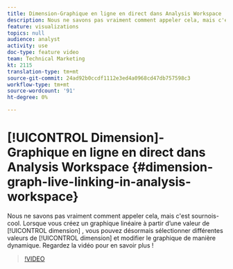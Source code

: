 ```yaml
---
title: Dimension-Graphique en ligne en direct dans Analysis Workspace
description: Nous ne savons pas vraiment comment appeler cela, mais c'est sournois-cool. Lorsque vous créez un graphique linéaire à partir d’une valeur de dimension, vous pouvez désormais sélectionner différentes valeurs de dimension et modifier le graphique de manière dynamique. Regardez la vidéo pour en savoir plus !
feature: visualizations
topics: null
audience: analyst
activity: use
doc-type: feature video
team: Technical Marketing
kt: 2115
translation-type: tm+mt
source-git-commit: 24ad92b0ccdf1112e3ed4a0968cd47db757598c3
workflow-type: tm+mt
source-wordcount: '91'
ht-degree: 0%

---
```



# [!UICONTROL Dimension]-Graphique en ligne en direct dans Analysis Workspace {#dimension-graph-live-linking-in-analysis-workspace}

Nous ne savons pas vraiment comment appeler cela, mais c&#39;est sournois-cool. Lorsque vous créez un graphique linéaire à partir d’une valeur de [!UICONTROL dimension] , vous pouvez désormais sélectionner différentes valeurs de [!UICONTROL dimension] et modifier le graphique de manière dynamique. Regardez la vidéo pour en savoir plus !

>[!VIDEO](https://video.tv.adobe.com/v/23991/?quality=12)
